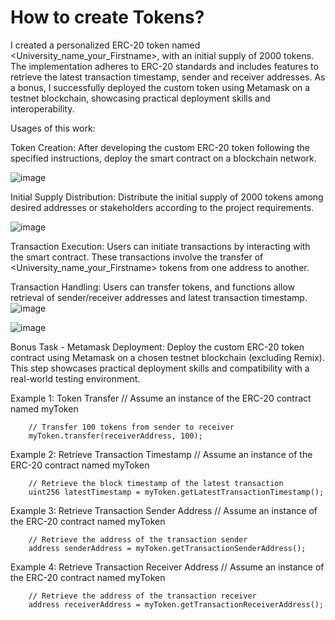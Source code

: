 # How to create Tokens?
   I created a personalized ERC-20 token named &lt;University_name_your_Firstname>, with an initial supply of 2000 tokens. The implementation adheres to ERC-20 standards and includes features to retrieve the latest transaction timestamp, sender and receiver addresses.
As a bonus, I successfully deployed the custom token using Metamask on a testnet blockchain, showcasing practical deployment skills and interoperability.

Usages of this work: 


Token Creation:
After developing the custom ERC-20 token following the specified instructions, deploy the smart contract on a blockchain network.

![image](https://github.com/zhuysi/For-the-as1/assets/119056987/8c5e1334-22d5-4715-bb77-28f16798eb24)


Initial Supply Distribution:
Distribute the initial supply of 2000 tokens among desired addresses or stakeholders according to the project requirements.

![image](https://github.com/zhuysi/For-the-as1/assets/119056987/59b80147-1697-48bd-9f9a-09b4feaee8b7)


Transaction Execution:
Users can initiate transactions by interacting with the smart contract. These transactions involve the transfer of <University_name_your_Firstname> tokens from one address to another.

Transaction Handling:
Users can transfer tokens, and functions allow retrieval of sender/receiver addresses and latest transaction timestamp.
![image](https://github.com/zhuysi/For-the-as1/assets/119056987/a32ce000-c84b-4c3a-8cd2-7b4f4d86d881)

![image](https://github.com/zhuysi/For-the-as1/assets/119056987/6e70b18c-ffa4-47be-834d-0a7df055ba82)

Bonus Task - Metamask Deployment:
Deploy the custom ERC-20 token contract using Metamask on a chosen testnet blockchain (excluding Remix). This step showcases practical deployment skills and compatibility with a real-world testing environment.


Example 1: Token Transfer
		// Assume an instance of the ERC-20 contract named myToken
		
		// Transfer 100 tokens from sender to receiver
		myToken.transfer(receiverAddress, 100);


Example 2: Retrieve Transaction Timestamp
		// Assume an instance of the ERC-20 contract named myToken
		
		// Retrieve the block timestamp of the latest transaction
		uint256 latestTimestamp = myToken.getLatestTransactionTimestamp();


Example 3: Retrieve Transaction Sender Address
		// Assume an instance of the ERC-20 contract named myToken
		
		// Retrieve the address of the transaction sender
		address senderAddress = myToken.getTransactionSenderAddress();


Example 4: Retrieve Transaction Receiver Address
		// Assume an instance of the ERC-20 contract named myToken
		
		// Retrieve the address of the transaction receiver
		address receiverAddress = myToken.getTransactionReceiverAddress();



